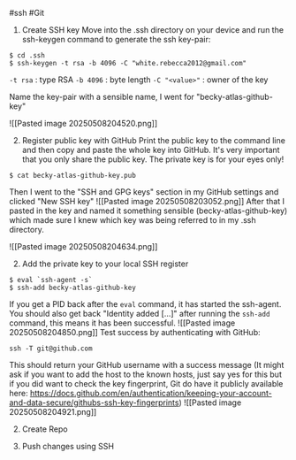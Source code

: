 #ssh #Git 
1. Create SSH key
Move into the .ssh directory on your device and run the ssh-keygen command to generate the ssh key-pair:
```
$ cd .ssh
$ ssh-keygen -t rsa -b 4096 -C "white.rebecca2012@gmail.com" 
```
`-t rsa` : type RSA
`-b 4096` : byte length 
`-C "<value>"` : owner of the key

Name the key-pair with a sensible name, I went for "becky-atlas-github-key"

![[Pasted image 20250508204520.png]]

2. Register public key with GitHub
Print the public key to the command line and then copy and paste the whole key into GitHub. It's very important that you only share the public key. The private key is for your eyes only!
```
$ cat becky-atlas-github-key.pub
```

Then I went to the "SSH and GPG keys" section in my GitHub settings and clicked "New SSH key"
![[Pasted image 20250508203052.png]]
After that I pasted in the key and named it something sensible (becky-atlas-github-key) which made sure I knew which key was being referred to in my .ssh directory. 

![[Pasted image 20250508204634.png]]

2. Add the private key to your local SSH register
```
$ eval `ssh-agent -s`
$ ssh-add becky-atlas-github-key
```
If you get a PID back after the `eval` command, it has started the ssh-agent.
You should also get back "Identity added \[...]" after running the `ssh-add` command, this means it has been successful. 
![[Pasted image 20250508204850.png]]
Test success by authenticating with GitHub:
```
ssh -T git@github.com
```
This should return your GitHub username with a success message (It might ask if you want to add the host to the known hosts, just say yes for this but if you did want to check the key fingerprint, Git do have it publicly available here: https://docs.github.com/en/authentication/keeping-your-account-and-data-secure/githubs-ssh-key-fingerprints) 
![[Pasted image 20250508204921.png]]

2. Create Repo

3. Push changes using SSH
